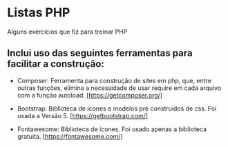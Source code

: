 # Listas PHP
Alguns exercícios que fiz para treinar PHP

## Inclui uso das seguintes ferramentas para facilitar a construção:
- Composer: 
Ferramenta para construção de sites em php, que, entre outras funções, 
elimina a necessidade de usar require em cada arquivo com a função autoload.
[https://getcomposer.org/]

- Bootstrap: 
Biblioteca de ícones e modelos pré construídos de css. Foi usada a Versão 5.
[https://getbootstrap.com/]

-  Fontawesome: 
Biblioteca de ícones. Foi usado apenas a biblioteca gratuita.
[https://fontawesome.com/]
